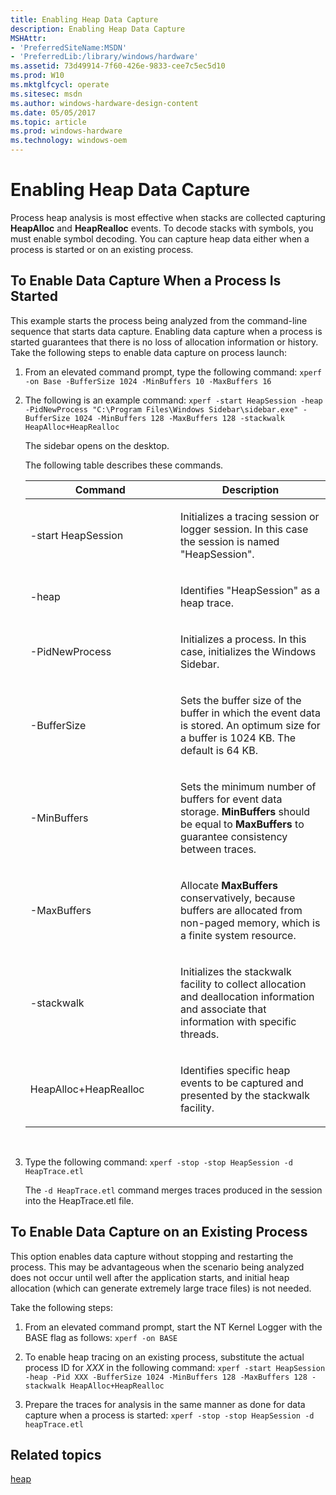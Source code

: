 ```yaml
---
title: Enabling Heap Data Capture
description: Enabling Heap Data Capture
MSHAttr:
- 'PreferredSiteName:MSDN'
- 'PreferredLib:/library/windows/hardware'
ms.assetid: 73d49914-7f60-426e-9833-cee7c5ec5d10
ms.prod: W10
ms.mktglfcycl: operate
ms.sitesec: msdn
ms.author: windows-hardware-design-content
ms.date: 05/05/2017
ms.topic: article
ms.prod: windows-hardware
ms.technology: windows-oem
---
```


# Enabling Heap Data Capture


Process heap analysis is most effective when stacks are collected capturing **HeapAlloc** and **HeapRealloc** events. To decode stacks with symbols, you must enable symbol decoding. You can capture heap data either when a process is started or on an existing process.

## To Enable Data Capture When a Process Is Started


This example starts the process being analyzed from the command-line sequence that starts data capture. Enabling data capture when a process is started guarantees that there is no loss of allocation information or history. Take the following steps to enable data capture on process launch:

1.  From an elevated command prompt, type the following command: `xperf -on Base -BufferSize 1024 -MinBuffers 10 -MaxBuffers 16`

2.  The following is an example command: `xperf -start HeapSession -heap -PidNewProcess "C:\Program Files\Windows Sidebar\sidebar.exe" -BufferSize 1024 -MinBuffers 128 -MaxBuffers 128 -stackwalk HeapAlloc+HeapRealloc`

    The sidebar opens on the desktop.

    The following table describes these commands.

    <table>
    <colgroup>
    <col width="50%" />
    <col width="50%" />
    </colgroup>
    <thead>
    <tr class="header">
    <th>Command</th>
    <th>Description</th>
    </tr>
    </thead>
    <tbody>
    <tr class="odd">
    <td><p>-start HeapSession</p></td>
    <td><p>Initializes a tracing session or logger session. In this case the session is named &quot;HeapSession&quot;.</p></td>
    </tr>
    <tr class="even">
    <td><p>-heap</p></td>
    <td><p>Identifies &quot;HeapSession&quot; as a heap trace.</p></td>
    </tr>
    <tr class="odd">
    <td><p>-PidNewProcess</p></td>
    <td><p>Initializes a process. In this case, initializes the Windows Sidebar.</p></td>
    </tr>
    <tr class="even">
    <td><p>-BufferSize</p></td>
    <td><p>Sets the buffer size of the buffer in which the event data is stored. An optimum size for a buffer is 1024 KB. The default is 64 KB.</p></td>
    </tr>
    <tr class="odd">
    <td><p>-MinBuffers</p></td>
    <td><p>Sets the minimum number of buffers for event data storage. <strong>MinBuffers</strong> should be equal to <strong>MaxBuffers</strong> to guarantee consistency between traces.</p></td>
    </tr>
    <tr class="even">
    <td><p>-MaxBuffers</p></td>
    <td><p>Allocate <strong>MaxBuffers</strong> conservatively, because buffers are allocated from non-paged memory, which is a finite system resource.</p></td>
    </tr>
    <tr class="odd">
    <td><p>-stackwalk</p></td>
    <td><p>Initializes the stackwalk facility to collect allocation and deallocation information and associate that information with specific threads.</p></td>
    </tr>
    <tr class="even">
    <td><p>HeapAlloc+HeapRealloc</p></td>
    <td><p>Identifies specific heap events to be captured and presented by the stackwalk facility.</p></td>
    </tr>
    </tbody>
    </table>

     

3.  Type the following command: `xperf -stop -stop HeapSession -d HeapTrace.etl`

    The `-d HeapTrace.etl` command merges traces produced in the session into the HeapTrace.etl file.

## To Enable Data Capture on an Existing Process


This option enables data capture without stopping and restarting the process. This may be advantageous when the scenario being analyzed does not occur until well after the application starts, and initial heap allocation (which can generate extremely large trace files) is not needed.

Take the following steps:

1.  From an elevated command prompt, start the NT Kernel Logger with the BASE flag as follows: `xperf -on BASE`

2.  To enable heap tracing on an existing process, substitute the actual process ID for *XXX* in the following command: `xperf -start HeapSession -heap -Pid XXX -BufferSize 1024 -MinBuffers 128 -MaxBuffers 128 -stackwalk HeapAlloc+HeapRealloc`

3.  Prepare the traces for analysis in the same manner as done for data capture when a process is started: `xperf -stop -stop HeapSession -d heapTrace.etl`

## Related topics


[heap](heap.md)

 

 








